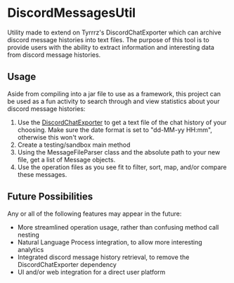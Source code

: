 # DiscordMessagesUtil
Utility made to extend on Tyrrrz's DiscordChatExporter which can archive discord message histories into text files.
The purpose of this tool is to provide users with the ability to extract information and interesting data from discord message histories.

## Usage
Aside from compiling into a jar file to use as a framework, this project can be used as a fun activity to search through and view statistics about your discord message histories:
1. Use the [DiscordChatExporter](https://github.com/Tyrrrz/DiscordChatExporter/releases) to get a text file of the chat history of your choosing. Make sure the date format is set to "dd-MM-yy HH:mm", otherwise this won't work.
2. Create a testing/sandbox main method
3. Using the MessageFileParser class and the absolute path to your new file, get a list of Message objects.
4. Use the operation files as you see fit to filter, sort, map, and/or compare these messages.

## Future Possibilities
Any or all of the following features may appear in the future:
* More streamlined operation usage, rather than confusing method call nesting
* Natural Language Process integration, to allow more interesting analytics
* Integrated discord message history retrieval, to remove the DiscordChatExporter dependency
* UI and/or web integration for a direct user platform
